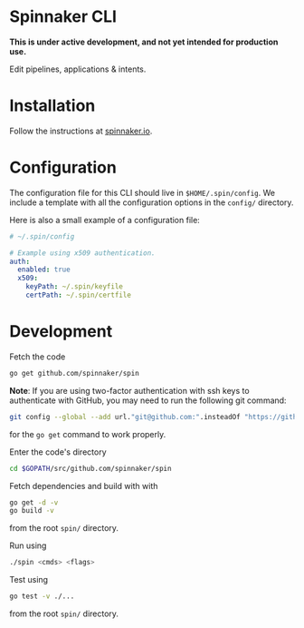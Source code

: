 # Spinnaker CLI

__This is under active development, and not yet intended for production use.__

Edit pipelines, applications & intents.

# Installation

Follow the instructions at [spinnaker.io](https://www.spinnaker.io/guides/spin/cli/#install-and-configure-spin-cli).

# Configuration

The configuration file for this CLI should live in `$HOME/.spin/config`. We include
a template with all the configuration options in the `config/` directory.

Here is also a small example of a configuration file:

```yaml
# ~/.spin/config

# Example using x509 authentication.
auth:
  enabled: true
  x509:
    keyPath: ~/.spin/keyfile
    certPath: ~/.spin/certfile
```

# Development

Fetch the code

```bash
go get github.com/spinnaker/spin
```

**Note**: If you are using two-factor authentication with ssh keys to authenticate with GitHub,
you may need to run the following git command:

```bash
git config --global --add url."git@github.com:".insteadOf "https://github.com/"
```

for the `go get` command to work properly.

Enter the code's directory

```bash
cd $GOPATH/src/github.com/spinnaker/spin
```

Fetch dependencies and build with with

```bash
go get -d -v
go build -v
```

from the root `spin/` directory.

Run using

```bash
./spin <cmds> <flags>
```

Test using

```bash
go test -v ./...
```

from the root `spin/` directory.

